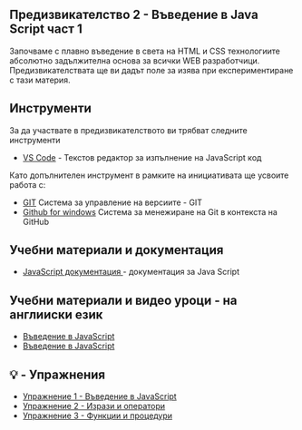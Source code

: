 ## Предизвикателство 2 - Въведение в  Java Script част 1
Започваме с плавно въведение в света на HTML и CSS технологиите абсолютно задължителна основа за всички WEB разработчици. Предизвикателствата ще ви дадът поле за изява при експериментиране с тази материя.

## Инструменти
За да участвате в предизвикателството ви трябват следните инструменти
- [VS Code](https://code.visualstudio.com/) - Текстов редактор за изпълнение на JavaScript код

Като допълнителен инструмент в рамките на инициативата ще усвоите работа с:
- [GIT](https://git-scm.com/download/win)  Система за управление на версиите - GIT
- [Github for windows](https://desktop.github.com/) Система за менежиране на Git в контекста на GitHub


## Учебни материали и документация
- [JavaScript документация ](https://developer.mozilla.org/en-US/docs/Web/JavaScript) - документация за Java Script

## Учебни материали и видео уроци - на англииски език
- [Въведение в JavaScript](https://www.youtube.com/watch?v=W6NZfCO5SIk)
- [Въведение в JavaScript](https://www.youtube.com/watch?v=1HakS7KsbCk)


## 💡 - Упражнения
- [Упражнение 1 - Въведение в JavaScript](./ex-1/README.md)
- [Упражнение 2 - Изрази и оператори](./ex-2/README.md)
- [Упражнение 3 - Функции и процедури](./ex-3/README.md)